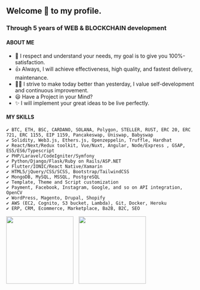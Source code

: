 ## Welcome 🎉 to my profile.

### Through 5 years of WEB & BLOCKCHAIN development
#### ABOUT ME

- 🚀 I respect and understand your needs, my goal is to give you 100%-satisfaction.
- 👍 Always, I will achieve effectiveness, high quality, and fastest delivery, maintenance.
- 👨‍🎓 I strive to make today better than yesterday, I value self-development and continuous improvement.
- 😃 Have a Project in your Mind?
- ✨ I will implement your great ideas to be live perfectly.

#### MY SKILLS
    ✔ BTC, ETH, BSC, CARDANO, SOLANA, Polygon, STELLER, RUST, ERC 20, ERC 721, ERC 1155, EIP 1159, Pancakeswap, Uniswap, Babyswap
    ✔ Solidity, Web3.js, Ethers.js, Openzeppelin, Truffle, Hardhat
    ✔ React/Next/Redux toolkit, Vue/Nuxt, Angular, Node/Express , GSAP, ES5/ES6/Typescript
    ✔ PHP/Laravel/CodeIgniter/Symfony
    ✔ Python/Django/Flask/Ruby on Rails/ASP.NET
    ✔ Flutter/IONIC/React Native/Xamarin
    ✔ HTML5/jQuery/CSS/SCSS, Bootstrap/TailwindCSS
    ✔ MongoDB, MySQL, MSSQL, PostgreSQL
    ✔ Template, Theme and Script customization
    ✔ Payment, Facebook, Instagram, Google, and so on API integration, OpenCV
    ✔ WordPress, Magento, Drupal, Shopify
    ✔ AWS (EC2, Cognito, S3 bucket, Lambda), Git, Docker, Heroku
    ✔ ERP, CRM, Ecommerce, Marketplace, Ba2B, B2C, SEO

<img height="180em" src="https://github-readme-stats.vercel.app/api?username=climax-solution&show_icons=true&theme=dark" /> <img height="180em" src="https://github-readme-stats.vercel.app/api/top-langs/?username=anuraghazra&layout=compact" style="margin-left: 10px"/>
